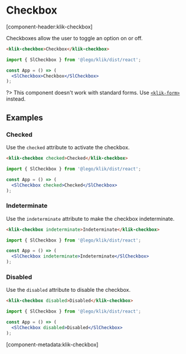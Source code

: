 # Checkbox

[component-header:klik-checkbox]

Checkboxes allow the user to toggle an option on or off.

```html preview
<klik-checkbox>Checkbox</klik-checkbox>
```

```jsx react
import { SlCheckbox } from '@lego/klik/dist/react';

const App = () => (
  <SlCheckbox>Checkbox</SlCheckbox>
);
```

?> This component doesn't work with standard forms. Use [`<klik-form>`](/components/form) instead.

## Examples

### Checked

Use the `checked` attribute to activate the checkbox.

```html preview
<klik-checkbox checked>Checked</klik-checkbox>
```

```jsx react
import { SlCheckbox } from '@lego/klik/dist/react';

const App = () => (
  <SlCheckbox checked>Checked</SlCheckbox>
);
```

### Indeterminate

Use the `indeterminate` attribute to make the checkbox indeterminate.

```html preview
<klik-checkbox indeterminate>Indeterminate</klik-checkbox>
```

```jsx react
import { SlCheckbox } from '@lego/klik/dist/react';

const App = () => (
  <SlCheckbox indeterminate>Indeterminate</SlCheckbox>
);
```

### Disabled

Use the `disabled` attribute to disable the checkbox.

```html preview
<klik-checkbox disabled>Disabled</klik-checkbox>
```

```jsx react
import { SlCheckbox } from '@lego/klik/dist/react';

const App = () => (
  <SlCheckbox disabled>Disabled</SlCheckbox>
);
```

[component-metadata:klik-checkbox]
